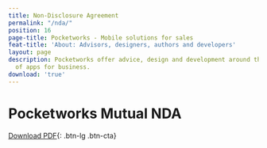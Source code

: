 ```yaml
---
title: Non-Disclosure Agreement
permalink: "/nda/"
position: 16
page-title: Pocketworks - Mobile solutions for sales
feat-title: 'About: Advisors, designers, authors and developers'
layout: page
description: Pocketworks offer advice, design and development around the implementation
  of apps for business.
download: 'true'
---
```


# Pocketworks Mutual NDA

[Download PDF](https://pocketworks-website.s3.amazonaws.com/mutual-nda.pdf){: .btn-lg .btn-cta}

